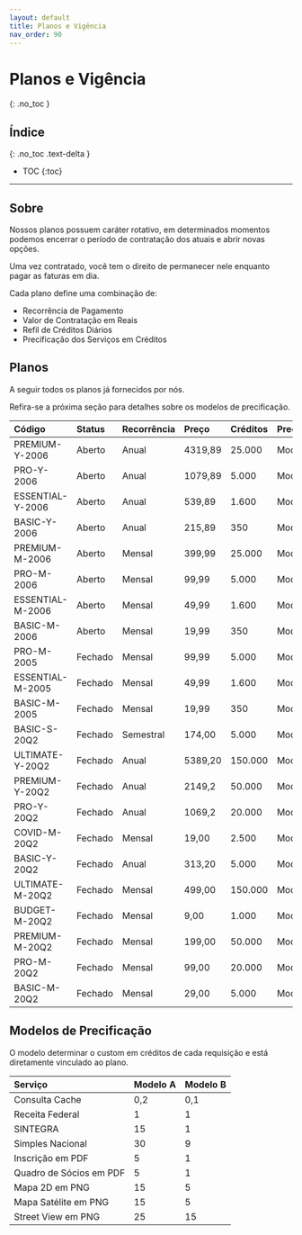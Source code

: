 ```yaml
---
layout: default
title: Planos e Vigência
nav_order: 90
---
```


# Planos e Vigência
{: .no_toc }

## Índice
{: .no_toc .text-delta }

- TOC
{:toc}

---

## Sobre

Nossos planos possuem caráter rotativo, em determinados momentos podemos encerrar o período de contratação dos atuais e abrir novas opções.

Uma vez contratado, você tem o direito de permanecer nele enquanto pagar as faturas em dia.

Cada plano define uma combinação de:
- Recorrência de Pagamento
- Valor de Contratação em Reais
- Refil de Créditos Diários
- Precificação dos Serviços em Créditos

## Planos

A seguir todos os planos já fornecidos por nós.

Refira-se a próxima seção para detalhes sobre os modelos de precificação.

Código | Status | Recorrência | Preço | Créditos | Precificação 
:-- | :-- | :-- | :-- | :-- | :--
PREMIUM-Y-2006 | Aberto | Anual | 4319,89 | 25.000 | Modelo B
PRO-Y-2006 | Aberto | Anual | 1079,89 | 5.000 | Modelo B
ESSENTIAL-Y-2006 | Aberto | Anual | 539,89 | 1.600 | Modelo B
BASIC-Y-2006 | Aberto | Anual | 215,89 | 350 | Modelo B
PREMIUM-M-2006 | Aberto | Mensal | 399,99 | 25.000 | Modelo B
PRO-M-2006 | Aberto | Mensal | 99,99 | 5.000 | Modelo B
ESSENTIAL-M-2006 | Aberto | Mensal | 49,99 | 1.600 | Modelo B
BASIC-M-2006 | Aberto | Mensal | 19,99 | 350 | Modelo B
PRO-M-2005 | Fechado | Mensal | 99,99 | 5.000 | Modelo B
ESSENTIAL-M-2005 | Fechado | Mensal | 49,99 | 1.600 | Modelo B
BASIC-M-2005 | Fechado | Mensal | 19,99 | 350 | Modelo B
BASIC-S-20Q2 | Fechado | Semestral | 174,00 | 5.000 | Modelo A
ULTIMATE-Y-20Q2 | Fechado | Anual | 5389,20 | 150.000 | Modelo A
PREMIUM-Y-20Q2 | Fechado | Anual | 2149,2 | 50.000 | Modelo A
PRO-Y-20Q2 | Fechado | Anual | 1069,2 | 20.000 | Modelo A
COVID-M-20Q2 | Fechado | Mensal | 19,00 | 2.500 | Modelo A
BASIC-Y-20Q2 | Fechado | Anual | 313,20 | 5.000 | Modelo A
ULTIMATE-M-20Q2 | Fechado | Mensal | 499,00 | 150.000 | Modelo A
BUDGET-M-20Q2 | Fechado | Mensal | 9,00 | 1.000 | Modelo A
PREMIUM-M-20Q2 | Fechado | Mensal | 199,00 | 50.000 | Modelo A
PRO-M-20Q2 | Fechado | Mensal | 99,00 | 20.000 | Modelo A
BASIC-M-20Q2 | Fechado | Mensal | 29,00 | 5.000 | Modelo A

## Modelos de Precificação

O modelo determinar o custom em créditos de cada requisição e está diretamente vinculado ao plano.

Serviço | Modelo A | Modelo B
:-- | :-- | :--
Consulta Cache | 0,2 | 0,1
Receita Federal | 1 | 1
SINTEGRA | 15 | 1
Simples Nacional | 30 | 9
Inscrição em PDF | 5 | 1
Quadro de Sócios em PDF | 5 | 1
Mapa 2D em PNG | 15 | 5
Mapa Satélite em PNG | 15 | 5
Street View em PNG | 25 | 15

